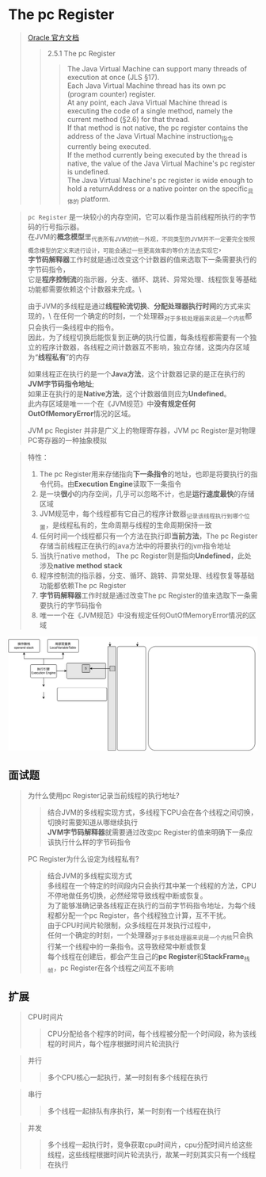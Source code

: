 # The pc Register

> [Oracle 官方文档](https://docs.oracle.com/javase/specs/jvms/se8/html/jvms-2.html#jvms-2.5.1)
> > 2.5.1 The pc Register
> > > The Java Virtual Machine can support many threads of execution at once (JLS §17). \
> > > Each Java Virtual Machine thread has its own pc (program counter) register. \
> > > At any point, each Java Virtual Machine thread is executing the code of a single method, namely the current method (§2.6) for that thread. \
> > > If that method is not native, the pc register contains the address of the Java Virtual Machine instruction<sub>指令</sub> currently being executed. \
> > > If the method currently being executed by the thread is native, the value of the Java Virtual Machine's pc register is undefined. \
> > > The Java Virtual Machine's pc register is wide enough to hold a returnAddress or a native pointer on the specific<sub>具体的</sub> platform.

> `pc Register` 是一块较小的内存空间，它可以看作是当前线程所执行的字节码的行号指示器。\
> 在JVM的**概念模型**里<sub>代表所有JVM的统一外观，不同类型的JVM并不一定要完全按照概念模型的定义来进行设计，可能会通过一些更高效率的等价方法去实现它</sub>，\
> **字节码解释器**工作时就是通过改变这个计数器的值来选取下一条需要执行的字节码指令，\
> 它是**程序控制流**的指示器，分支、循环、跳转、异常处理、线程恢复等基础功能都需要依赖这个计数器来完成。\
> 
> 由于JVM的多线程是通过**线程轮流切换**、**分配处理器执行时间**的方式来实现的，\ 
> 在任何一个确定的时刻，一个处理器<sub>对于多核处理器来说是一个内核</sub>都只会执行一条线程中的指令。\
> 因此，为了线程切换后能恢复到正确的执行位置，每条线程都需要有一个独立的程序计数器，各线程之间计数器互不影响，独立存储，这类内存区域为“**线程私有**”的内存
> 
> 如果线程正在执行的是一个**Java方法**，这个计数器记录的是正在执行的**JVM字节码指令地址**;\
> 如果正在执行的是**Native方法**，这个计数器值则应为**Undefined**。\
> 此内存区域是唯一一个在《JVM规范》中**没有规定任何OutOfMemoryError**情况的区域。
> 
> JVM pc Register 并非是广义上的物理寄存器，JVM pc Register是对物理PC寄存器的一种抽象模拟

> 特性：
> 1. The pc Register用来存储指向**下一条指令**的地址，也即是将要执行的指令代码。由**Execution Engine**读取下一条指令
> 2. 是一块**很小**的内存空间，几乎可以忽略不计，也是**运行速度最快**的存储区域
> 3. JVM规范中，每个线程都有它自己的程序计数器<sub>记录该线程执行到哪个位置</sub>，是线程私有的，生命周期与线程的生命周期保持一致
> 4. 任何时间一个线程都只有一个方法在执行即**当前方法**，The pc Register存储当前线程正在执行的java方法中的将要执行的jvm指令地址
> 5. 当执行native method， The pc Register则是指向**Undefined**，此处涉及**native method stack**
> 6. 程序控制流的指示器，分支、循环、跳转、异常处理、线程恢复等基础功能都依赖The pc Register
> 7. **字节码解释器**工作时就是通过改变The pc Register的值来选取下一条需要执行的字节码指令
> 8. 唯一一个在《JVM规范》中没有规定任何OutOfMemoryError情况的区域

![The pc Register](../img/program_counter_register.svg)

## 面试题

> 为什么使用pc Register记录当前线程的执行地址?
> > 结合JVM的多线程实现方式，多线程下CPU会在各个线程之间切换，切换时需要知道从哪继续执行 \
> > **JVM字节码解释器**就需要通过改变pc Register的值来明确下一条应该执行什么样的字节码指令
>
> PC Register为什么设定为线程私有?
> > 结合JVM的多线程实现方式\
> > 多线程在一个特定的时间段内只会执行其中某一个线程的方法，CPU不停地做任务切换，必然经常导致线程中断或恢复。\
> > 为了能够准确记录各线程正在执行的当前字节码指令地址，为每个线程都分配一个pc Register，各个线程独立计算，互不干扰。\
> > 由于CPU时间片轮限制，众多线程在并发执行过程中，\
> > 任何一个确定的时刻，一个处理器<sub>对于多核处理器来说是一个内核</sub>只会执行某一个线程中的一条指令。这导致经常中断或恢复\
> > 每个线程在创建后，都会产生自己的**pc Register**和**StackFrame**<sub>栈帧</sub>，pc Register在各个线程之间互不影响

## 扩展

> CPU时间片
> > CPU分配给各个程序的时间，每个线程被分配一个时间段，称为该线程的时间片，每个程序根据时间片轮流执行

> 并行
> > 多个CPU核心一起执行，某一时刻有多个线程在执行

> 串行
> > 多个线程一起排队有序执行，某一时刻有一个线程在执行

> 并发
> > 多个线程一起执行时，竞争获取cpu时间片，cpu分配时间片给这些线程，这些线程根据时间片轮流执行，故某一时刻其实只有一个线程在执行
